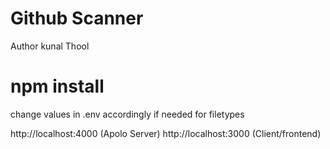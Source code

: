 # Github Scanner

Author kunal Thool

# npm install

change values in .env accordingly if needed for filetypes

http://localhost:4000 (Apolo Server)
http://localhost:3000 (Client/frontend)
